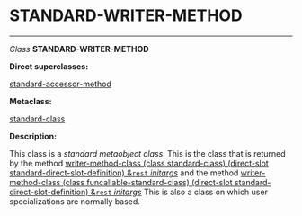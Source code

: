 STANDARD-WRITER-METHOD
======================

------------------------------------------------------------------------

*Class* **STANDARD-WRITER-METHOD**

**Direct superclasses:**

[standard-accessor-method](/meta-object-protocol/class-standard-accessor-method)

**Metaclass:**

[standard-class](/meta-object-protocol/class-standard-class)

**Description:**

This class is a *standard metaobject class*. This is the class that is returned by the method [writer-method-class (class standard-class) (direct-slot standard-direct-slot-definition) &`rest` *initargs*](/meta-object-protocol/writer-method-class-standard-class-standard-direct-slot-definition) and the method [writer-method-class (class funcallable-standard-class) (direct-slot standard-direct-slot-definition) &`rest` *initargs*](/meta-object-protocol/writer-method-class-funcallable-standard-class-standard-direct-slot-definition) This is also a class on which user specializations are normally based.
